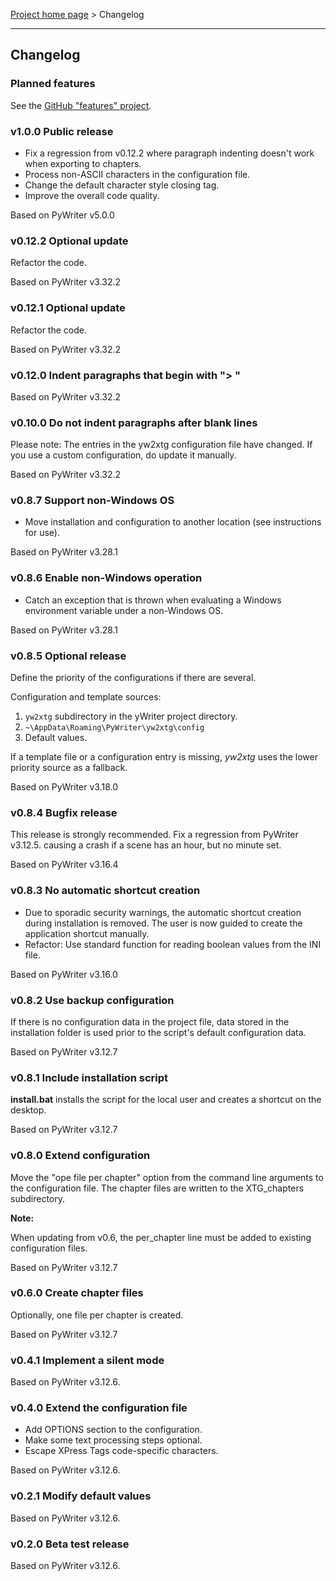 [Project home page](index) > Changelog

------------------------------------------------------------------------

## Changelog

### Planned features

See the [GitHub "features" project](https://github.com/peter88213/yw2xtg/projects/1).

### v1.0.0 Public release

- Fix a regression from v0.12.2 where paragraph indenting doesn't work when exporting to chapters.
- Process non-ASCII characters in the configuration file. 
- Change the default character style closing tag.
- Improve the overall code quality.

Based on PyWriter v5.0.0

### v0.12.2 Optional update

Refactor the code.

Based on PyWriter v3.32.2

### v0.12.1 Optional update

Refactor the code.

Based on PyWriter v3.32.2

### v0.12.0 Indent paragraphs that begin with "> "

Based on PyWriter v3.32.2

### v0.10.0 Do not indent paragraphs after blank lines

Please note: The entries in the yw2xtg configuration file have changed.
If you use a custom configuration, do update it manually.

Based on PyWriter v3.32.2

### v0.8.7 Support non-Windows OS

- Move installation and configuration to another location (see instructions for use).

Based on PyWriter v3.28.1

### v0.8.6 Enable non-Windows operation 

- Catch an exception that is thrown when evaluating a Windows environment variable under a non-Windows OS.

Based on PyWriter v3.28.1

### v0.8.5 Optional release

Define the priority of the configurations if there are several.

Configuration and template sources:

1. `yw2xtg` subdirectory in the yWriter project directory.
2. `~\AppData\Roaming\PyWriter\yw2xtg\config`
3. Default values.

If a template file or a configuration entry is missing, *yw2xtg* uses the lower priority source as a fallback. 

Based on PyWriter v3.18.0

### v0.8.4 Bugfix release

This release is strongly recommended.
Fix a regression from PyWriter v3.12.5. causing a crash if a scene has an 
hour, but no minute set.

Based on PyWriter v3.16.4

### v0.8.3 No automatic shortcut creation

- Due to sporadic security warnings, the automatic shortcut creation during installation is removed. The user is now guided to create the application shortcut manually. 
- Refactor: Use standard function for reading boolean values from the INI file.

Based on PyWriter v3.16.0

### v0.8.2 Use backup configuration

If there is no configuration data in the project file, 
data stored in the installation folder is used prior to 
the script's default configuration data.

Based on PyWriter v3.12.7

### v0.8.1 Include installation script

**install.bat** installs the script for the local user and creates a 
shortcut on the desktop.

Based on PyWriter v3.12.7

### v0.8.0 Extend configuration

Move the "ope file per chapter" option from the command line arguments 
to the configuration file.
The chapter files are written to the XTG_chapters subdirectory.

**Note:**

When updating from v0.6, the per_chapter line must be added to existing 
configuration files.

Based on PyWriter v3.12.7

### v0.6.0 Create chapter files

Optionally, one file per chapter is created.

Based on PyWriter v3.12.7

### v0.4.1 Implement a silent mode

Based on PyWriter v3.12.6.

### v0.4.0 Extend the configuration file

- Add OPTIONS section to the configuration.
- Make some text processing steps optional.
- Escape XPress Tags code-specific characters.

Based on PyWriter v3.12.6.

### v0.2.1 Modify default values

Based on PyWriter v3.12.6.

### v0.2.0 Beta test release 

Based on PyWriter v3.12.6.

